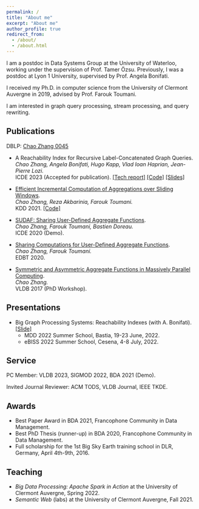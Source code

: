 ```yaml
---
permalink: /
title: "About me"
excerpt: "About me"
author_profile: true
redirect_from: 
  - /about/
  - /about.html
---
```

I am a postdoc in Data Systems Group at the University of Waterloo, working under the supervision of Prof. Tamer Özsu. Previously, I was a postdoc at Lyon 1 University, supervised by Prof. Angela Bonifati. 

I received my Ph.D. in computer science from the University of Clermont Auvergne in 2019, advised by Prof. Farouk Toumani.

I am interested in graph query processing, stream processing, and query rewriting. 

<!-- [CV](./files/resume_en.pdf) -->

Publications
------

DBLP: [Chao Zhang 0045](https://dblp.org/pid/94/3019-45.html)

* A Reachability Index for Recursive Label-Concatenated Graph Queries.\
*Chao Zhang, Angela Bonifati, Hugo Kapp, Vlad Ioan Haprian, Jean-Pierre Lozi.*\
ICDE 2023 (Accepted for publication). [[Tech report]](https://arxiv.org/abs/2203.08606) [[Code]](https://github.com/g-rpqs/rlc-index) [[Slides]](./files/A_Reachability_Index_for_Recursive_Label-Concatenated_Graph_Queries.pdf)

* [Efficient Incremental Computation of Aggregations over Sliding Windows](https://dl.acm.org/doi/10.1145/3447548.3467360).\
*Chao Zhang, Reza Akbarinia, Farouk Toumani.*\
KDD 2021. [[Code]](https://github.com/chaozhang-db/PBA)

* [SUDAF: Sharing User-Defined Aggregate Functions](https://ieeexplore.ieee.org/document/9101637).\
*Chao Zhang, Farouk Toumani, Bastien Doreau.*\
ICDE 2020 (Demo). 

* [Sharing Computations for User-Defined Aggregate Functions](https://openproceedings.org/2020/conf/edbt/paper_120.pdf).\
*Chao Zhang, Farouk Toumani.*\
EDBT 2020. 

* [Symmetric and Asymmetric Aggregate Functions in Massively Parallel Computing](https://www.vldb.org/2017/cp_phd_workshop.php).\
*Chao Zhang.*\
VLDB 2017 (PhD Workshop).

Presentations
------
* Big Graph Processing Systems: Reachability Indexes (with A. Bonifati). [[Slide]](./files/reachability_indexes_chaozhang0045.pdf)
  * MDD 2022 Summer School, Bastia, 19-23 June, 2022. 
  * eBISS 2022 Summer School, Cesena, 4-8 July, 2022. 

Service
------
PC Member: VLDB 2023, SIGMOD 2022, BDA 2021 (Demo).

Invited Journal Reviewer: ACM TODS, VLDB Journal, IEEE TKDE.

Awards
------
* Best Paper Award in BDA 2021, Francophone Community in Data Management.
* Best PhD Thesis (runner-up) in BDA 2020, Francophone Community in Data Management.
* Full scholarship for the 1st Big Sky Earth training school in DLR, Germany, April 4th-9th, 2016.

Teaching
------
* *Big Data Processing: Apache Spark in Action* at the University of Clermont Auvergne, Spring 2022.
* *Semantic Web* (labs) at the University of Clermont Auvergne, Fall 2021. 

